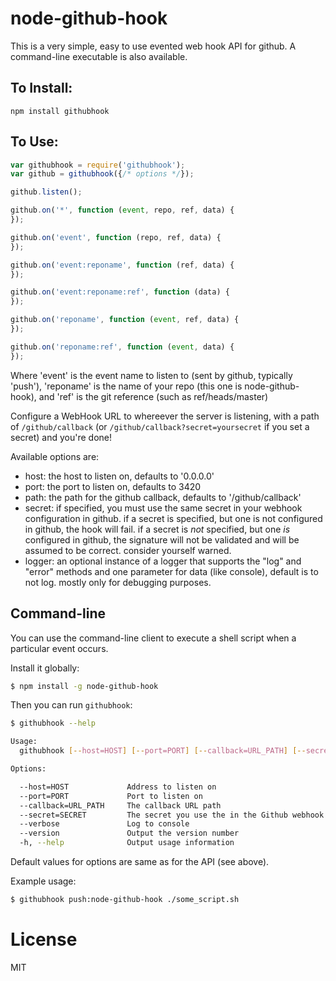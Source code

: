 node-github-hook
================

This is a very simple, easy to use evented web hook API for github. A command-line executable 
is also available.

To Install:
-----------
```
npm install githubhook
```

To Use:
-------

```javascript
var githubhook = require('githubhook');
var github = githubhook({/* options */});

github.listen();

github.on('*', function (event, repo, ref, data) {
});

github.on('event', function (repo, ref, data) {
});

github.on('event:reponame', function (ref, data) {
});

github.on('event:reponame:ref', function (data) {
});

github.on('reponame', function (event, ref, data) {
});

github.on('reponame:ref', function (event, data) {
});
```

Where 'event' is the event name to listen to (sent by github, typically 'push'), 'reponame' is the name of your repo (this one is node-github-hook), and 'ref' is the git reference (such as ref/heads/master)

Configure a WebHook URL to whereever the server is listening, with a path of ```/github/callback``` (or ```/github/callback?secret=yoursecret``` if you set a secret) and you're done!

Available options are:

* host: the host to listen on, defaults to '0.0.0.0'
* port: the port to listen on, defaults to 3420
* path: the path for the github callback, defaults to '/github/callback'
* secret: if specified, you must use the same secret in your webhook configuration in github. if a secret is specified, but one is not configured in github, the hook will fail. if a secret is *not* specified, but one *is* configured in github, the signature will not be validated and will be assumed to be correct. consider yourself warned.
* logger: an optional instance of a logger that supports the "log" and "error" methods and one parameter for data (like console), default is to not log. mostly only for debugging purposes.


Command-line
-------------

You can use the command-line client to execute a shell script when a particular 
event occurs.

Install it globally:

```bash
$ npm install -g node-github-hook
```

Then you can run `githubhook`:

```bash
$ githubhook --help

Usage:
  githubhook [--host=HOST] [--port=PORT] [--callback=URL_PATH] [--secret=SECRET] [--verbose] <trigger> <script>

Options:

  --host=HOST             Address to listen on
  --port=PORT             Port to listen on
  --callback=URL_PATH     The callback URL path
  --secret=SECRET         The secret you use the in the Github webhook config
  --verbose               Log to console
  --version               Output the version number
  -h, --help              Output usage information
```

Default values for options are same as for the API (see above).

Example usage:

```bash
$ githubhook push:node-github-hook ./some_script.sh
```


License
=======

MIT
